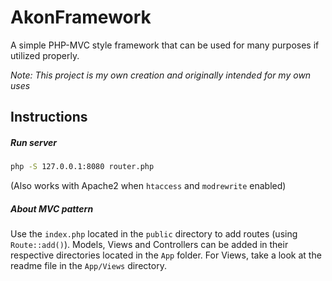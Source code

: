 # AkonFramework
A simple PHP-MVC style framework that can be used for many purposes if utilized properly.

_Note: This project is my own creation and originally intended for my own uses_

## Instructions
##### Run server

```bash
php -S 127.0.0.1:8080 router.php
```
(Also works with Apache2 when `htaccess` and `modrewrite` enabled)

##### About MVC pattern
Use the `index.php` located in the `public` directory to add routes (using `Route::add()`). Models, Views and Controllers can be added in their respective directories located in the `App` folder. For Views, take a look at the readme file in the `App/Views` directory.


